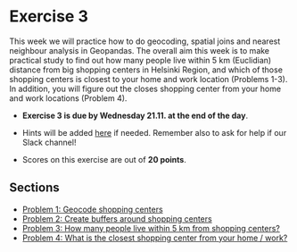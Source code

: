 # Exercise 3

This week we will practice how to do geocoding, spatial joins and nearest neighbour analysis in Geopandas. The overall aim this week is to make practical study to find out how many people live within 5 km (Euclidian) distance from big shopping centers in Helsinki Region, and which of those shopping centers is closest to your home and work location (Problems 1-3). In addition, you will figure out the closes shopping center from your home and work locations (Problem 4). 

- **Exercise 3 is due by Wednesday 21.11. at the end of the day**.

- Hints will be added [here](https://automating-gis-processes.github.io/2018/lessons/L3/exercise-3.html) if needed. Remember also to ask for help if our Slack channel!

- Scores on this exercise are out of **20 points**.

## Sections

 - [Problem 1: Geocode shopping centers](Exercise-3-Problem-1-3.ipynb#problem-1-geocode-shopping-centers-5-points)
 - [Problem 2: Create buffers around shopping centers](Exercise-3-Problem-1-3.ipynb#problem-2-create-buffers-around-shopping-centers-5-points)
 - [Problem 3: How many people live within 5 km from shopping centers?](Exercise-3-Problem-1-3.ipynb#problem-3-how-many-people-live-within-5-km-from-shopping-centers-5-points)
 - [Problem 4: What is the closest shopping center from your home / work?](Exercise-3-Problem-4)
 

